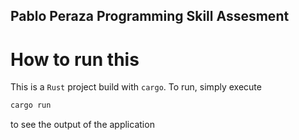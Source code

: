 ## Pablo Peraza Programming Skill Assesment

# How to run this
This is a `Rust` project build with `cargo`. To run,
simply execute

```bash
cargo run
```

to see the output of the application
